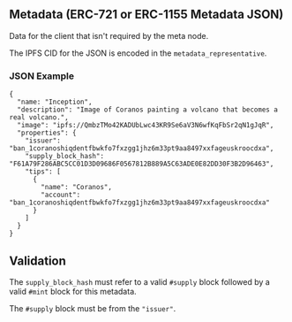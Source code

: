 ## Metadata (ERC-721 or ERC-1155 Metadata JSON)

Data for the client that isn't required by the meta node.

The IPFS CID for the JSON is encoded in the `metadata_representative`.


### JSON Example

```
{
  "name: "Inception",
  "description": "Image of Coranos painting a volcano that becomes a real volcano.",
  "image": "ipfs://QmbzTMo42KADUbLwc43KR9Se6aV3N6wfKqFbSr2qN1gJqR",
  "properties": {
    "issuer": "ban_1coranoshiqdentfbwkfo7fxzgg1jhz6m33pt9aa8497xxfageuskroocdxa",
    "supply_block_hash": "F61A79F286ABC5CC01D3D09686F0567812B889A5C63ADE0E82DD30F3B2D96463",
    "tips": [
      {
        "name": "Coranos",
        "account": "ban_1coranoshiqdentfbwkfo7fxzgg1jhz6m33pt9aa8497xxfageuskroocdxa"
      }
    ]
  }
}
```

## Validation

The `supply_block_hash` must refer to a valid `#supply` block followed by a valid `#mint` block for this metadata.

The `#supply` block must be from the `"issuer"`.

